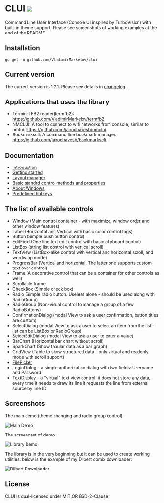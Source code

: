 # CLUI ![](https://travis-ci.org/VladimirMarkelov/clui.svg)
Command Line User Interface (Console UI inspired by TurboVision) with built-in theme support. Please see screenshots of working examples at the end of the README.

## Installation

    go get -u github.com/VladimirMarkelov/clui


## Current version
The current version is 1.2.1. Please see details in [changelog](./changelog).

## Applications that uses the library
* Terminal FB2 reader(termfb2): https://github.com/VladimirMarkelov/termfb2
* NMCLUI: A tool to connect to wifi networks from console, similar to nmtui. https://github.com/jairochavesb/nmclui.
* Bookmarkscli: A command line bookmark manager. https://github.com/jairochavesb/bookmarkscli.

## Documentation
* [Introduction](/docs/intro.md)
* [Getting started](/docs/hello.md)
* [Layout manager](/docs/layout.md)
* [Basic standrd control methods and properties](/docs/widget.md)
* [About Windows](/docs/window.md)
* [Predefined hotkeys](/docs/hotkeys.md)

## The list of available controls
* Window (Main control container - with maximize, window order and other window features)
* Label (Horizontal and Vertical with basic color control tags)
* Button (Simple push button control)
* EditField (One line text edit control with basic clipboard control)
* ListBox (string list control with vertical scroll)
* TextView (ListBox-alike control with vertical and horizontal scroll, and wordwrap mode)
* ProgressBar (Vertical and horizontal. The latter one supports custom text over control)
* Frame (A decorative control that can be a container for other controls as well)
* Scrollable frame
* CheckBox (Simple check box)
* Radio (Simple radio button. Useless alone - should be used along with RadioGroup)
* RadioGroup (Non-visual control to manage a group of a few RadioButtons)
* ConfirmationDialog (modal View to ask a user confirmation, button titles are custom)
* SelectDialog (modal View to ask a user to select an item from the list - list can be ListBox or RadioGroup)
* SelectEditDialog (modal View to ask a user to enter a value)
* BarChart (Horizontal bar chart without scroll)
* SparkChart (Show tabular data as a bar graph)
* GridView (Table to show structured data - only virtual and readonly mode with scroll support)
* [FilePicker](/docs/fselect.md)
* LoginDialog - a simple authorization dialog with two fields: Username and Password
* TextDisplay - a "virtual" text view control: it does not store any data, every time it needs to draw its line it requests the line from external source by line ID

## Screenshots
The main demo (theme changing and radio group control)

<img src="./demos/clui_demo_main.gif" alt="Main Demo">

The screencast of demo:

<img src="./demos/demo.gif" alt="Library Demo">

The library is in the very beginning but it can be used to create working utilities: below is the example of my Dilbert comix downloader:

<img src="./demos/dilbert_demo.gif" alt="Dilbert Downloader">

## License

CLUI is dual-licensed under MIT OR BSD-2-Clause
